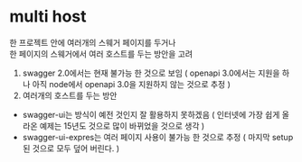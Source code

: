 
# multi host
한 프로젝트 안에 여러개의 스웨거 페이지를 두거나  
한 페이지의 스웨거에서 여러 호스트를 두는 방안을 고려  

1. swagger 2.0에서는 현재 불가능 한 것으로 보임 ( openapi 3.0에서는 지원을 하나 아직 node에서 openapi 3.0을 지원하지 않는 것으로 추정 )
1. 여러개의 호스트를 두는 방안
- swagger-ui는 방식이 예전 것인지 잘 활용하지 못하겠음 ( 인터넷에 가장 쉽게 올라온 예제는 15년도 것으로 많이 바뀌었을 것으로 생각 )
- swagger-ui-expres는 여러 페이지 사용이 불가능 한 것으로 추정 ( 마지막 setup 된 것으로 모두 덮어 버린다. )